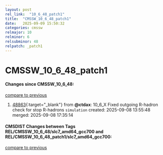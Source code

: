 ```yaml
---
layout: post
rel_link:  "10_6_48_patch1"
title:  "CMSSW_10_6_48_patch1"
date:   2025-09-09 15:50:32
categories: cmssw
relmajor: 10
relminor: 6
relsubminor: 48
relpatch: _patch1
---
```


# CMSSW_10_6_48_patch1
#### Changes since CMSSW_10_6_48:
[compare to previous](https://github.com/cms-sw/cmssw/compare/CMSSW_10_6_48...CMSSW_10_6_48_patch1)



1. [48863](http://github.com/cms-sw/cmssw/pull/48863){:target="_blank"}  from **@ctdax**: 10_6_X Fixed outgoing R-hadron check for stop R-hadrons `simulation` created: 2025-09-08 13:55:48 merged: 2025-09-08 17:35:14

#### CMSDIST Changes between Tags REL/CMSSW_10_6_48/slc7_amd64_gcc700 and REL/CMSSW_10_6_48_patch1/slc7_amd64_gcc700:
[compare to previous](https://github.com/cms-sw/cmsdist/compare/REL/CMSSW_10_6_48/slc7_amd64_gcc700...REL/CMSSW_10_6_48_patch1/slc7_amd64_gcc700)


